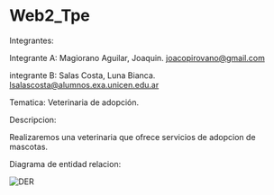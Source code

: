 # Web2_Tpe

Integrantes: 

Integrante A: Magiorano Aguilar, Joaquin. joacopirovano@gmail.com

integrante B: Salas Costa, Luna Bianca. lsalascosta@alumnos.exa.unicen.edu.ar

Tematica:
Veterinaria de adopción.

Descripcion:

Realizaremos una veterinaria que ofrece servicios de adopcion de mascotas.


Diagrama de entidad relacion:


![DER](https://github.com/Juaky5555/Web2_Tpe/assets/106272372/93b1c4d8-f5ae-4937-bee1-3d4456c7d1b1)

